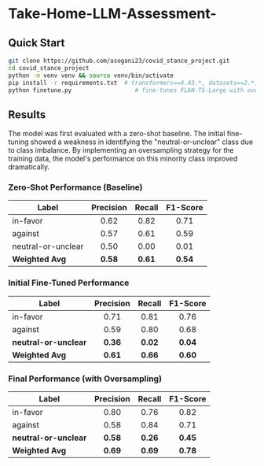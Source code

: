 # Take-Home-LLM-Assessment-

## Quick Start

```bash
git clone https://github.com/asogani23/covid_stance_project.git
cd covid_stance_project
python -m venv venv && source venv/bin/activate
pip install -r requirements.txt  # transformers==4.43.*, datasets==2.*, etc.
python finetune.py                  # fine-tunes FLAN-T5-Large with oversampling
```

## Results

The model was first evaluated with a zero-shot baseline. The initial fine-tuning showed a weakness in identifying the "neutral-or-unclear" class due to class imbalance. By implementing an oversampling strategy for the training data, the model's performance on this minority class improved dramatically.

### Zero-Shot Performance (Baseline)

| Label              | Precision | Recall | F1-Score |
| ------------------ | :-------: | :----: | :------: |
| in-favor           |   0.62    |  0.82  |   0.71   |
| against            |   0.57    |  0.61  |   0.59   |
| neutral-or-unclear |   0.50    |  0.00  |   0.01   |
| **Weighted Avg** | **0.58** | **0.61** | **0.54** |


### Initial Fine-Tuned Performance

| Label              | Precision | Recall | F1-Score |
| ------------------ | :-------: | :----: | :------: |
| in-favor           |   0.71    |  0.81  |   0.76   |
| against            |   0.59    |  0.80  |   0.68   |
| **neutral-or-unclear** | **0.36** |  **0.02** |   **0.04** |
| **Weighted Avg** | **0.61** | **0.66** | **0.60** |


### Final Performance (with Oversampling)

| Label              | Precision | Recall | F1-Score |
| ------------------ | :-------: | :----: | :------: |
| in-favor           |   0.80    |  0.76  |   0.82   |
| against            |   0.58    |  0.84  |   0.71   |
| **neutral-or-unclear** | **0.58** |  **0.26** |   **0.45** |
| **Weighted Avg** | **0.69** | **0.69** | **0.78** |
